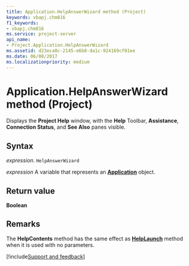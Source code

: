 ```yaml
---
title: Application.HelpAnswerWizard method (Project)
keywords: vbapj.chm816
f1_keywords:
- vbapj.chm816
ms.service: project-server
api_name:
- Project.Application.HelpAnswerWizard
ms.assetid: d23eca0c-2145-e6b8-da1c-924169cf01ee
ms.date: 06/08/2017
ms.localizationpriority: medium
---
```



# Application.HelpAnswerWizard method (Project)

Displays the **Project Help** window, with the **Help** Toolbar, **Assistance**, **Connection Status**, and **See Also** panes visible.


## Syntax

_expression_. `HelpAnswerWizard`

_expression_ A variable that represents an **[Application](Project.Application.md)** object.


## Return value

 **Boolean**


## Remarks

The **HelpContents** method has the same effect as **[HelpLaunch](Project.Application.HelpLaunch.md)** method when it is used with no parameters.

[!include[Support and feedback](~/includes/feedback-boilerplate.md)]